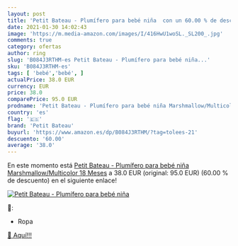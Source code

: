 ```yaml
---
layout: post
title: 'Petit Bateau - Plumífero para bebé niña  con un 60.00 % de descuento'
date: 2021-01-30 14:02:43
image: 'https://m.media-amazon.com/images/I/416HwU1woSL._SL200_.jpg'
comments: true
category: ofertas
author: ring
slug: 'B084J3RTHM-es Petit Bateau - Plumífero para bebé niña...'
sku: 'B084J3RTHM-es'
tags: [ 'bebé','bebé', ]
actualPrice: 38.0 EUR
currency: EUR
price: 38.0
comparePrice: 95.0 EUR
prodname: 'Petit Bateau - Plumífero para bebé niña Marshmallow/Multicolor 18 Meses'
country: 'es'
flag: '🇪🇸'
brand: 'Petit Bateau'
buyurl: 'https://www.amazon.es/dp/B084J3RTHM/?tag=tolees-21'
descuento: '60.00'
average: '38.0'
---
```


En este momento está [Petit Bateau - Plumífero para bebé niña Marshmallow/Multicolor 18 Meses](https://www.amazon.es/dp/B084J3RTHM/?tag=tolees-21) a 38.0 EUR (original: 95.0 EUR) (60.00 %  de descuento) en el siguiente enlace!

[![Petit Bateau - Plumífero para bebé niña ](https://m.media-amazon.com/images/I/416HwU1woSL._SL200_.jpg)](https://www.amazon.es/dp/B084J3RTHM/?tag=tolees-21)

🔎:

- Ropa

[🛒 Aquí!!!](https://www.amazon.es/dp/B084J3RTHM/?tag=tolees-21)
